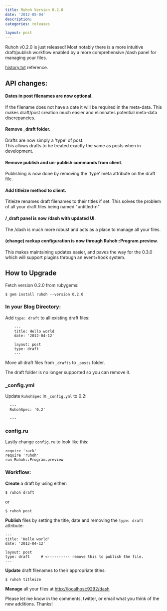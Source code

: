 ```yaml
---
title: Ruhoh Version 0.2.0
date: '2012-05-04'
description:
categories: releases

layout: post
---
```


Ruhoh v0.2.0 is just released! Most notably there is a more intuitive draft/publish workflow
enabled by a more comprehensive /dash panel for managing your files.

[history.txt](https://github.com/ruhoh/ruhoh.rb/blob/master/history.txt) reference.


## API changes:

#### Dates in post filenames are now optional.
If the filename does not have a date it will be required in the meta-data.
This makes draft/post creation much easier and eliminates potential meta-data discrepancies.

#### Remove \_draft folder.
Drafts are now simply a 'type' of post.  
This allows drafts to be treated exactly the same as posts when in development.

#### Remove publish and un-publish commands from client.
Publishing is now done by removing the 'type' meta attribute on the draft file.

#### Add titleize method to client.
Titleize renames draft filenames to their titles if set.
This solves the problem of all your draft files being named "untitled-n"

#### /\_draft panel is now /dash with updated UI.
The /dash is much more robust and acts as a place to manage all your files.

#### (change) rackup configuration is now through Ruhoh::Program.preview.
This makes maintaining updates easier, and paves the way for the 0.3.0 which
will support plugins through an event+hook system.


## How to Upgrade

Fetch version 0.2.0 from rubygems:

    $ gem install ruhoh --version 0.2.0

### In your Blog Directory:

Add `type: draft` to all existing draft files:

        ---
        title: Hello world
        date: '2012-04-12'
        
        layout: post
        type: draft
        ---

Move all draft files from `_drafts` to `_posts` folder.

The draft folder is no longer supported so you can remove it.

### \_config.yml

Update `RuhohSpec` in `_config.yml` to 0.2:

      ---
      RuhohSpec: '0.2'
      
      ---


### config.ru

Lastly change `config.ru` to look like this:

    require 'rack'
    require 'ruhoh'
    run Ruhoh::Program.preview


### Workflow:

**Create** a draft by using either:

    $ ruhoh draft
    
or

    $ ruhoh post
    

**Publish** files by setting the title, date and removing the `type: draft` attribute:

    ---
    title: 'Hello world'
    date: '2012-04-12'
    
    layout: post
    type: draft     # <---------- remove this to publish the file.
    ---

**Update** draft filenames to their appropriate titles:

    $ ruhoh titleize

**Manage** all your files at <http://localhost:9292/dash>


Please let me know in the comments, twitter, or email what you think of the new additions. Thanks!
